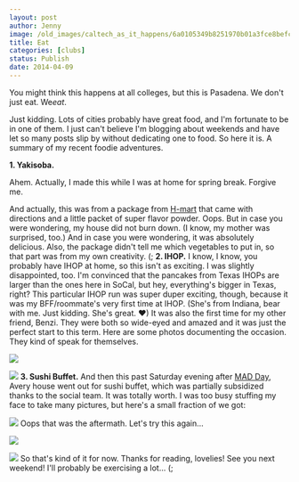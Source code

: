 ```yaml
---
layout: post
author: Jenny
image: /old_images/caltech_as_it_happens/6a0105349b8251970b01a3fce8befc970b.jpg
title: Eat
categories: [clubs]
status: Publish
date: 2014-04-09
---
```


You might think this happens at all colleges, but this is Pasadena. We don't just eat. We*eat*.

Just kidding. Lots of cities probably have great food, and I'm fortunate to be in one of them. I just can't believe I'm blogging about weekends and have let so many posts slip by without dedicating one to food. So here it is. A summary of my recent foodie adventures.

**1. Yakisoba.**

Ahem. Actually, I made this while I was at home for spring break. Forgive me.

And actually, this was from a package from [H-mart](https://www.hmart.com) that came with directions and a little packet of super flavor powder. Oops. But in case you were wondering, my house did not burn down. (I know, my mother was surprised, too.) And in case you were wondering, it was absolutely delicious. Also, the package didn't tell me which vegetables to put in, so that part was from my own creativity. (;
**2. IHOP.**
I know, I know, you probably have IHOP at home, so this isn't as exciting. I was slightly disappointed, too. I'm convinced that the pancakes from Texas IHOPs are larger than the ones here in SoCal, but hey, everything's bigger in Texas, right? This particular IHOP run was super duper exciting, though, because it was my BFF/roommate's very first time at IHOP. (She's from Indiana, bear with me. Just kidding. She's great. ♥) It was also the first time for my other friend, Benzi. They were both so wide-eyed and amazed and it was just the perfect start to this term. Here are some photos documenting the occasion. They kind of speak for themselves.


![](/old_images/caltech_as_it_happens/6a0105349b8251970b01a511987195970c.jpg)


![](/old_images/caltech_as_it_happens/6a0105349b8251970b01a73da37e00970d.jpg)
**3. Sushi Buffet.**
And then this past Saturday evening after [MAD Day](https://caltech.typepad.com/caltech_as_it_happens/2014/04/MADD.html), Avery house went out for sushi buffet, which was partially subsidized thanks to the social team. It was totally worth. I was too busy stuffing my face to take many pictures, but here's a small fraction of we got:


![](/old_images/caltech_as_it_happens/6a0105349b8251970b01a3fce8c24f970b.jpg)
Oops that was the aftermath. Let's try this again...


![](/old_images/caltech_as_it_happens/6a0105349b8251970b01a3fce8c2de970b.jpg)


![](/old_images/caltech_as_it_happens/6a0105349b8251970b01a73da37d45970d.jpg)
So that's kind of it for now. Thanks for reading, lovelies! See you next weekend! I'll probably be exercising a lot... (;
